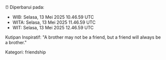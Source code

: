 ⏰ Diperbarui pada:
- WIB: Selasa, 13 Mei 2025 10.46.59 UTC
- WITA: Selasa, 13 Mei 2025 11.46.59 UTC
- WIT: Selasa, 13 Mei 2025 12.46.59 UTC

Kutipan Inspiratif:
"A brother may not be a friend, but a friend will always be a brother."


Kategori: friendship

